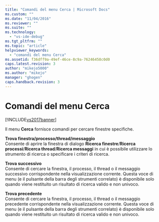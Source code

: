 ```yaml
---
title: "Comandi del menu Cerca | Microsoft Docs"
ms.custom: ""
ms.date: "11/04/2016"
ms.reviewer: ""
ms.suite: ""
ms.technology: 
  - "vs-ide-debug"
ms.tgt_pltfrm: ""
ms.topic: "article"
helpviewer_keywords: 
  - "comandi del menu Cerca"
ms.assetid: f36dff9a-49ef-46ce-8c9a-76246458c0d0
caps.latest.revision: 3
author: "mikejo5000"
ms.author: "mikejo"
manager: "ghogen"
caps.handback.revision: 3
---
```

# Comandi del menu Cerca
[!INCLUDE[vs2017banner](../code-quality/includes/vs2017banner.md)]

Il menu **Cerca** fornisce comandi per cercare finestre specifiche.  
  
 **Trova finestra\/processo\/thread\/messaggio**  
 Consente di aprire la finestra di dialogo **Ricerca finestre**\/**Ricerca processi**\/**Ricerca thread**\/**Ricerca messaggi** in cui è possibile utilizzare lo strumento di ricerca o specificare i criteri di ricerca.  
  
 **Trova successivo**  
 Consente di cercare la finestra, il processo, il thread o il messaggio successivo corrispondente nella visualizzazione corrente.  Questa voce di menu \(e il pulsante della barra degli strumenti correlato\) è disponibile solo quando viene restituito un risultato di ricerca valido e non univoco.  
  
 **Trova precedente**  
 Consente di cercare la finestra, il processo, il thread o il messaggio precedente corrispondente nella visualizzazione corrente.  Questa voce di menu \(e il pulsante della barra degli strumenti correlato\) è disponibile solo quando viene restituito un risultato di ricerca valido e non univoco.